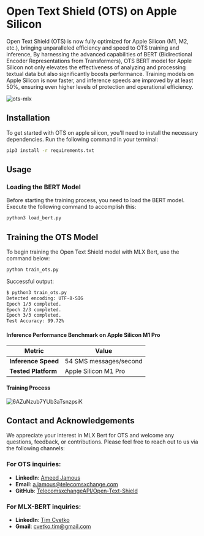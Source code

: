 # Open Text Shield (OTS) on Apple Silicon

Open Text Shield (OTS) is now fully optimized for Apple Silicon (M1, M2, etc.), bringing unparalleled efficiency and speed to OTS training and inference, By harnessing the advanced capabilities of BERT (Bidirectional Encoder Representations from Transformers), OTS BERT model for Apple Silicon not only elevates the effectiveness of analyzing and processing textual data but also significantly boosts performance. Training models on Apple Silicon is now faster, and inference speeds are improved by at least 50%, ensuring even higher levels of protection and operational efficiency.

![ots-mlx](https://github.com/TelecomsXChangeAPi/OpenTextShield/assets/19316784/d06058ab-bf5b-4136-84e7-82a8c10b07a3)


## Installation

To get started with OTS on apple silicon, you'll need to install the necessary dependencies. Run the following command in your terminal:

```bash
pip3 install -r requirements.txt
```

## Usage

### Loading the BERT Model
Before starting the training process, you need to load the BERT model. Execute the following command to accomplish this:

```bash
python3 load_bert.py
```
## Training the OTS Model

To begin training the Open Text Shield model with MLX Bert, use the command below:

```bash
python train_ots.py
```

Successful output:

```bash
$ python3 train_ots.py 
Detected encoding: UTF-8-SIG
Epoch 1/3 completed.
Epoch 2/3 completed.
Epoch 3/3 completed.
Test Accuracy: 99.72%
```

#### Inference Performance Benchmark on Apple Silicon M1 Pro

| Metric                        | Value                   |
|-------------------------------|-------------------------|
| **Inference Speed**           | 54 SMS messages/second  |
| **Tested Platform**           | Apple Silicon M1 Pro    |





#### Training Process

![6AZuNzub7YUb3aTsnzpsiK](https://github.com/TelecomsXChangeAPi/OpenTextShield/assets/19316784/bbce8f96-b3b3-4beb-9e78-417b47a09e15)


## Contact and Acknowledgements

We appreciate your interest in MLX Bert for OTS and welcome any questions, feedback, or contributions. Please feel free to reach out to us via the following channels:

### For OTS inquiries:
- **LinkedIn**: [Ameed Jamous](https://www.linkedin.com/in/ameedjamous/)
- **Email**: [a.jamous@telecomsxchange.com](mailto:a.jamous@telecomsxchange.com)
- **GitHub**: [TelecomsxchangeAPI/Open-Text-Shield](https://github.com/TelecomsxchangeAPI/Open-Text-Shield)

### For MLX-BERT inquiries:
- **LinkedIn**: [Tim Cvetko](https://www.linkedin.com/in/tim-cvetko-32842a1a6/)
- **Gmail**: [cvetko.tim@gmail.com](mailto:cvetko.tim@gmail.com)
